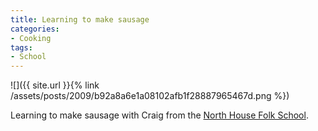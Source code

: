 ```yaml
---
title: Learning to make sausage
categories:
- Cooking
tags:
- School
---
```


![]({{ site.url }}{% link /assets/posts/2009/b92a8a6e1a08102afb1f28887965467d.png %})
  



Learning to make sausage with Craig from the [North House Folk School](http://www.northhouse.org/).
